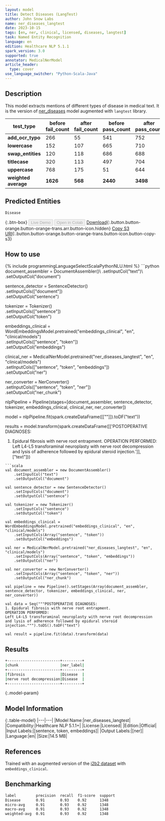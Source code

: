 ```yaml
---
layout: model
title: Detect Diseases (LangTest)
author: John Snow Labs
name: ner_diseases_langtest
date: 2023-10-15
tags: [en, ner, clinical, licensed, diseases, langtest]
task: Named Entity Recognition
language: en
edition: Healthcare NLP 5.1.1
spark_version: 3.0
supported: true
annotator: MedicalNerModel
article_header:
  type: cover
use_language_switcher: "Python-Scala-Java"
---
```


## Description

This model extracts mentions of different types of disease in medical text. It is the version of [ner_diseases](https://nlp.johnsnowlabs.com/2021/03/31/ner_diseases_en.html) model augmented with `langtest` library.

| **test_type**        | **before fail_count** | **after fail_count** | **before pass_count** | **after pass_count** | **minimum pass_rate** | **before pass_rate** | **after pass_rate** |
|----------------------|-----------------------|----------------------|-----------------------|----------------------|-----------------------|----------------------|---------------------|
| **add_ocr_typo**     | 266                   | 55                   | 541                   | 752                  | 70%                   | 67%                  | 93%                 |
| **lowercase**        | 152                   | 107                  | 665                   | 710                  | 70%                   | 81%                  | 87%                 |
| **swap_entities**    | 120                   | 118                  | 686                   | 688                  | 70%                   | 85%                  | 85%                 |
| **titlecase**        | 320                   | 113                  | 497                   | 704                  | 70%                   | 61%                  | 86%                 |
| **uppercase**        | 768                   | 175                  | 51                    | 644                  | 70%                   | 6%                   | 79%                 |
| **weighted average** | **1626**              | **568**              | **2440**              | **3498**             | **70%**               | **60.01%**           | **86.03%**          |

## Predicted Entities

`Disease`

{:.btn-box}
<button class="button button-orange" disabled>Live Demo</button>
<button class="button button-orange" disabled>Open in Colab</button>
[Download](https://s3.amazonaws.com/auxdata.johnsnowlabs.com/clinical/models/ner_diseases_langtest_en_5.1.1_3.0_1697407071834.zip){:.button.button-orange.button-orange-trans.arr.button-icon.hidden}
[Copy S3 URI](s3://auxdata.johnsnowlabs.com/clinical/models/ner_diseases_langtest_en_5.1.1_3.0_1697407071834.zip){:.button.button-orange.button-orange-trans.button-icon.button-copy-s3}

## How to use



<div class="tabs-box" markdown="1">
{% include programmingLanguageSelectScalaPythonNLU.html %}
```python
document_assembler = DocumentAssembler()\
    .setInputCol("text")\
    .setOutputCol("document")

sentence_detector = SentenceDetector()\
    .setInputCols(["document"])\
    .setOutputCol("sentence")

tokenizer = Tokenizer()\
    .setInputCols(["sentence"])\
    .setOutputCol("token")

embeddings_clinical = WordEmbeddingsModel.pretrained("embeddings_clinical", "en", "clinical/models")\
    .setInputCols(["sentence", "token"])\
    .setOutputCol("embeddings")

clinical_ner = MedicalNerModel.pretrained("ner_diseases_langtest", "en", "clinical/models") \
    .setInputCols(["sentence", "token", "embeddings"]) \
    .setOutputCol("ner")

ner_converter = NerConverter() \
    .setInputCols(["sentence", "token", "ner"]) \
    .setOutputCol("ner_chunk")

nlpPipeline = Pipeline(stages=[document_assembler, sentence_detector, tokenizer, embeddings_clinical, clinical_ner, ner_converter])

model = nlpPipeline.fit(spark.createDataFrame([[""]]).toDF("text"))

results = model.transform(spark.createDataFrame([['POSTOPERATIVE DIAGNOSES:
1. Epidural fibrosis with nerve root entrapment.
OPERATION PERFORMED:
Left L4-L5 transforaminal neuroplasty with nerve root decompression and lysis of adherence followed by epidural steroid injection.']], ["text"]))
```
```scala
val document_assembler = new DocumentAssembler()
    .setInputCol("text")
    .setOutputCol("document")
         
val sentence_detector = new SentenceDetector()
    .setInputCols("document")
    .setOutputCol("sentence")

val tokenizer = new Tokenizer()
    .setInputCols("sentence")
    .setOutputCol("token")

val embeddings_clinical = WordEmbeddingsModel.pretrained("embeddings_clinical", "en", "clinical/models")
    .setInputCols(Array("sentence", "token"))
    .setOutputCol("embeddings")

val ner = MedicalNerModel.pretrained("ner_diseases_langtest", "en", "clinical/models")
    .setInputCols(Array("sentence", "token", "embeddings"))
    .setOutputCol("ner")

val ner_converter = new NerConverter()
 	.setInputCols(Array("sentence", "token", "ner"))
 	.setOutputCol("ner_chunk")

val pipeline = new Pipeline().setStages(Array(document_assembler, sentence_detector, tokenizer, embeddings_clinical, ner, ner_converter))

val data = Seq("""POSTOPERATIVE DIAGNOSES:
1. Epidural fibrosis with nerve root entrapment.
OPERATION PERFORMED:
Left L4-L5 transforaminal neuroplasty with nerve root decompression and lysis of adherence followed by epidural steroid injection.""").toDS().toDF("text")

val result = pipeline.fit(data).transform(data)
```
</div>

## Results

```bash
+------------------------+---------+
|chunk                   |ner_label|
+------------------------+---------+
|fibrosis                |Disease  |
|nerve root decompression|Disease  |
+------------------------+---------+
```

{:.model-param}
## Model Information

{:.table-model}
|---|---|
|Model Name:|ner_diseases_langtest|
|Compatibility:|Healthcare NLP 5.1.1+|
|License:|Licensed|
|Edition:|Official|
|Input Labels:|[sentence, token, embeddings]|
|Output Labels:|[ner]|
|Language:|en|
|Size:|14.5 MB|

## References

Trained with an augmented version of the [i2b2 dataset](https://portal.dbmi.hms.harvard.edu/projects/n2c2-nlp/) with `embeddings_clinical`.

## Benchmarking

```bash
label         precision  recall  f1-score  support 
Disease       0.91       0.93    0.92      1348    
micro-avg     0.91       0.93    0.92      1348    
macro-avg     0.91       0.93    0.92      1348    
weighted-avg  0.91       0.93    0.92      1348    
```